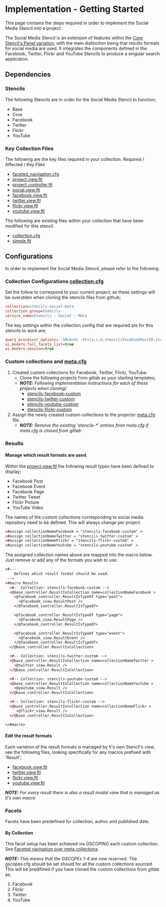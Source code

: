Implementation - Getting Started
=================
This page contains the steps required in order to implement the Social Media Stencil into a project.

The Social Media Stencil is an extension of features within the [Core Stencil's Panel variation](https://gitlab.squiz.net/stencils/stencils-core_panels_meta/tree/master), with the main distinction being that results formats for social media are used. It integrates the components defined in the Facebook, Twitter, Flickr and YouTube Stencils to produce a singular search application.

## Dependencies
### Stencils
The following Stencils are in order for the Social Media Stencil to function;
+ Base
+ Core
+ Facebook
+ Twitter
+ Flickr
+ YouTube

### Key Collection Files

The following are the key files required in your collection. Required / Affected / Key Files
* [faceted_navigation.cfg](faceted_navigation.cfg)
* [project.view.ftl](/_default_preview/project.view.ftl)
* [project.controller.ftl](/_default_preview/project.controller.ftl)
* [social.view.ftl](/_default_preview/social.view.ftl)
* [facebook.view.ftl](/_default_preview/facebook.view.ftl)
* [twitter.view.ftl](/_default_preview/twitter.view.ftl)
* [flickr.view.ftl](/_default_preview/flickr.view.ftl)
* [youtube.view.ftl](/_default_preview/youtube.view.ftl)

The following are existing files within your collection that have been modified for this stencil.
* [collection.cfg](collection.cfg)
* [simple.ftl](/_default_preview/simple.ftl)

## Configurations
In order to implement the Social Media Stencil, please refer to the following:

### Collection Configurations [collection.cfg](/collection.cfg)
Set the follow to correspond to your current project, as these settings will be overidden when cloning the stencils files from github;
```ini
collection=stencils-social-meta
collection_group=Stencils
service_name=Stencils - Social - Meta
```

The key settings within the collection config that are required are for this stencils to work are;
```ini
query_processor_options= -SM=both -SF=[a,c,d,stencilsFacebookPostID,stencilsFacebookEventID,stencilsFacebookPageID,stencilsFacebookPostUserID,stencilsFacebookEventUserID,stencilsFacebookPageAbout,stencilsFacebookPageCategory,stencilsFacebookEventEndDateTime,stencilsFacebookPostLink,stencilsFacebookPageFounded,stencilsFacebookPostLinkCaption,stencilsFacebookPostLinkDescription,stencilsFacebookPostThumbnailUrl,stencilsFacebookPostIconURL,stencilsFacebookEventLocation,stencilsFacebookPageMission,stencilsFacebookPagePhone,stencilsFacebookEventVenueState,stencilsFacebookPageState,stencilsFacebookPostState,stencilsFacebookPageProducts,stencilsFacebookEventPrivacy,stencilsFacebookEventVenuePostCode,stencilsFacebookPagePostcode,stencilsFacebookPostPostcode,stencilsFacebookEventVenueStreet,stencilsFacebookPageStreet,stencilsFacebookPostStreet,stencilsFacebookType,stencilsFacebookEventVenueCountry,stencilsFacebookPageCountry,stencilsFacebookPostCountry,stencilsFacebookEventVenueCity,stencilsFacebookPageCity,stencilsFacebookPostCity,stencilsFacebookPostLatLong,stencilsFacebookEventStartDateTime,stencilsFlickrPhotoID,stencilsFlickrPhotoOwnerUserName,stencilsFlickrPhotoThumbNailUrl,stencilsFlickrPhotoSmallImage320Url,stencilsFlickrPhotoSmallImageSquareUrl,stencilsFlickrPhotoMediumImageUrl,stencilsFlickrPhotoMediumImage640Url,stencilsFlickrPhotoMediumImage800Url,stencilsFlickrPhotoLargeImageUrl,stencilsTwitterID,stencilsTwitterScreenName,stencilsTwitterProfileImageUrl,stencilsTwitterDisplayUrl,stencilsTwitterHashtag,stencilsTwitterPlaceName,stencilsTwitterCountry,stencilsTwitterPictureUrl,stencilsTwitterLatlong,stencilsYoutubeChannelTitle,stencilsYoutubeViewCount,stencilsYoutubeLikes,stencilsYoutubeDislikes,stencilsYoutubeCategory,stencilsYoutubeDurationInSeconds,stencilsYoutubeDurationPretty,stencilsYoutubeThumbNailUrl,stencilsYoutubeLatlong,stencilsYoutubeID,stencilsYoutubeEmbedHtml,stencilsYoutubeThumbNailUrlHigh,stencilsYoutubeThumbNailUrlUrlMed,stencilsYoutubeChannelID,stencilsYoutubeChannelUrl]
ui.modern.full_facets_list=true
ui.modern.session=true
```
### Custom collections and [meta.cfg](/meta.cfg.cfg)
1. Created custom collections for Facebook, Twitter, Flickr, YouTube.
 	*	Clone the following projects from gitlab as your starting templates;
	*	_**NOTE:** Following implementation instructions for each of these projects when cloning)_
		+ [stencils-facebook-custom](https://gitlab.squiz.net/stencils/stencils-facebook-custom/tree/master)
		+ [stencils-twitter-custom](https://gitlab.squiz.net/stencils/stencils-twitter-custom/tree/master)
		+ [stencils-youtube-custom](https://gitlab.squiz.net/stencils/stencils-youtube-custom/tree/master)
		+ [stencils-flickr-custom](https://gitlab.squiz.net/stencils/stencils-flickr-custom/tree/master)
2. Assign the newly created custom collections to the projectsr [meta.cfg](/meta.cfg) file.
	* _**NOTE:** Remove the existing 'stencils-*' entries from meta.cfg if meta.cfg is cloned from gitlab_

### Results
#### Manage which result formats are used.
Within the [project.view.ftl](/_default_preview/project.view.ftl) the following result types have been defined to display;
+ Facebook Post
+ Facebook Event
+ Facebook Page
+ Twitter Tweet
+ Flickr Picture
+ YouTube Video

The names of the custom collections corresponding to social media repository need to be defined. This will always change per project.
```html
<#assign collectionNameFacebook = "stencils-facebook-custom" >
<#assign collectionNameTwitter = "stencils-twitter-custom" >
<#assign collectionNameFlickr = "stencils-flickr-custom" >
<#assign collectionNameYoutube = "stencils-youtube-custom" >
```

The assigned collection names above are mapped into the macro below. Just remove or add any of the formats you wish to use.
```html
<#---
	Defines which result format should be used.
 -->
<#macro Result>
  <#-- Collection: stencils-facebook-custom -->
  <@base_controller.ResultIsCollection name=collectionNameFacebook >
    <@facebook_controller.ResultIsTypeOf type="post">
      <@facebook_view.ResultPost />
    </@facebook_controller.ResultIsTypeOf>

    <@facebook_controller.ResultIsTypeOf type="page">
      <@facebook_view.ResultPage />
    </@facebook_controller.ResultIsTypeOf>

    <@facebook_controller.ResultIsTypeOf type="event">
      <@facebook_view.ResultEvent />
    </@facebook_controller.ResultIsTypeOf>
  </@base_controller.ResultIsCollection>

  <#-- Collection: stencils-twitter-custom -->
  <@base_controller.ResultIsCollection name=collectionNameTwitter >
    <@twitter_view.Result />
  </@base_controller.ResultIsCollection>

  <#-- Collection: stencils-youtube-custom -->
  <@base_controller.ResultIsCollection name=collectionNameYoutube >
    <@youtube_view.Result />
  </@base_controller.ResultIsCollection>

  <#-- Collection: stencils-flickr-custom -->
  <@base_controller.ResultIsCollection name=collectionNameFlickr >
     <@flickr_view.Result />
  </@base_controller.ResultIsCollection>

</#macro>
```
#### Edit the result formats
Each variation of the result formats is managed by it's own Stencil's view, see the following files, looking specifically for any macros prefixed with 'Result';
* [facebook.view.ftl](/_default_preview/facebook.view.ftl)
* [twitter.view.ftl](/_default_preview/twitter.view.ftl)
* [flickr.view.ftl](/_default_preview/flickr.view.ftl)
* [youtube.view.ftl](/_default_preview/youtube.view.ftl)

_**NOTE:** For every result there is also a result modal view that is managed as it's own macro_

### Facets
Facets have been predefined for collection, author and published date.

#### By Collection
This facet setup has been achieved via GSCOPING each custom collection. See [Faceted navigation over meta collections](https://confluence.cbr.au.funnelback.com/display/KB/Faceted+navigation+over+meta+collections)

_**NOTE:** This means that the GSCOPEs 1-4 are now reserved._
The gscopes.cfg should be set should for all the custom collections sourced. This will be predifined if you have cloned the custom collections from gitlab as;
1. Facebook
2. Flickr
3. Twitter
4. YouTube
